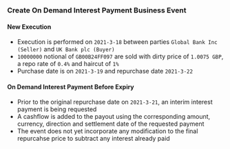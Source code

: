 ### Create On Demand Interest Payment Business Event

#### New Execution
- Execution is performed on `2021-3-18` between parties `Global Bank Inc (Seller)` and `UK Bank plc (Buyer)`
- `10000000` notional of `GB00B24FF097` are sold with dirty price of `1.0075 GBP`, a repo rate of `0.4%` and haircut of `1%`
- Purchase date is on `2021-3-19` and repurchase date `2021-3-22`

#### On Demand Interest Payment Before Expiry
- Prior to the original repurchase date on `2021-3-21`, an interim interest payment is being requested
- A cashflow is added to the payout using the corresponding amount, currency, direction and settlement date of the requested payment
- The event does not yet incorporate any modification to the final repurcahse price to subtract any interest already paid
